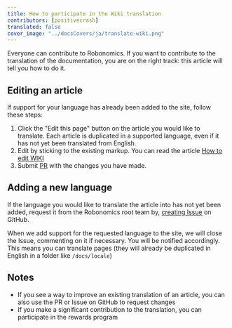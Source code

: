 ```yaml
---
title: How to participate in the Wiki translation
contributors: [positivecrash]
translated: false
cover_image: "../docsCovers/ja/translate-wiki.png"
---
```


Everyone can contribute to Robonomics. If you want to contribute to the translation of the documentation, you are on the right track: this article will tell you how to do it.

## Editing an article

If support for your language has already been added to the site, follow these steps:

1. Click the "Edit this page" button on the article you would like to translate. Each article is duplicated in a supported language, even if it has not yet been translated from English.
2. Edit by sticking to the existing markup. You can read the article [How to edit WIKI](/docs/en/edit-wiki)
3. Submit [PR](https://docs.github.com/github/collaborating-with-issues-and-pull-requests/creating-a-pull-request) with the changes you have made.

## Adding a new language

If the language you would like to translate the article into has not yet been added, request it from the Robonomics root team by, [creating Issue](https://docs.github.com/desktop/contributing-and-collaborating-using-github-desktop/creating-an-issue-or-pull-request) on GitHub.

When we add support for the requested language to the site, we will close the Issue, commenting on it if necessary. You will be notified accordingly. This means you can translate pages (they will already be duplicated in English in a folder like `/docs/locale`)

## Notes
* If you see a way to improve an existing translation of an article, you can also use the PR or Issue on GitHub to request changes
* If you make a significant contribution to the translation, you can participate in the rewards program
